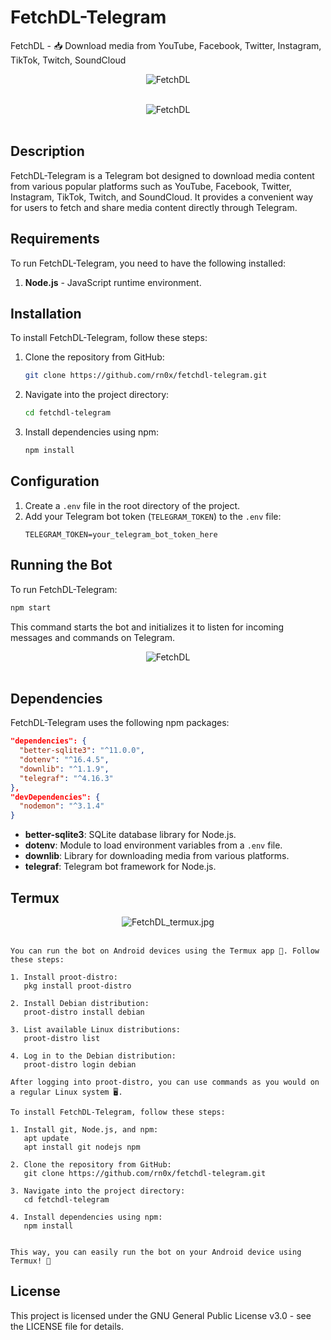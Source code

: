 # FetchDL-Telegram

FetchDL - 📥 Download media from YouTube, Facebook, Twitter, Instagram, TikTok, Twitch, SoundCloud

<div align="center">

<img align="center" src = "https://komarev.com/ghpvc/?username=rn0x-FetchDL&label=REPOSITORY+VIEWS&style=for-the-badge" alt ="FetchDL"> <br><br>

<img align="center" src = "./extras/FetchDL.jpg" alt ="FetchDL"> <br><br>


</div>

## Description
FetchDL-Telegram is a Telegram bot designed to download media content from various popular platforms such as YouTube, Facebook, Twitter, Instagram, TikTok, Twitch, and SoundCloud. It provides a convenient way for users to fetch and share media content directly through Telegram.

## Requirements
To run FetchDL-Telegram, you need to have the following installed:
1. **Node.js** - JavaScript runtime environment.

## Installation
To install FetchDL-Telegram, follow these steps:
1. Clone the repository from GitHub:
   ```bash
   git clone https://github.com/rn0x/fetchdl-telegram.git
   ```
2. Navigate into the project directory:
   ```bash
   cd fetchdl-telegram
   ```
3. Install dependencies using npm:
   ```bash
   npm install
   ```

## Configuration
1. Create a `.env` file in the root directory of the project.
2. Add your Telegram bot token (`TELEGRAM_TOKEN`) to the `.env` file:
   ```
   TELEGRAM_TOKEN=your_telegram_bot_token_here
   ```

## Running the Bot
To run FetchDL-Telegram:
```bash
npm start
```
This command starts the bot and initializes it to listen for incoming messages and commands on Telegram.

<div align="center">

<img align="center" src = "./extras/Screenshot_2024-06-27.jpg" alt ="FetchDL"> <br><br>


</div>

## Dependencies
FetchDL-Telegram uses the following npm packages:
```json
"dependencies": {
  "better-sqlite3": "^11.0.0",
  "dotenv": "^16.4.5",
  "downlib": "^1.1.9",
  "telegraf": "^4.16.3"
},
"devDependencies": {
  "nodemon": "^3.1.4"
}
```
- **better-sqlite3**: SQLite database library for Node.js.
- **dotenv**: Module to load environment variables from a `.env` file.
- **downlib**: Library for downloading media from various platforms.
- **telegraf**: Telegram bot framework for Node.js.


## Termux 

<div align="center">

<img align="center" src = "./extras/termux.jpg" alt ="FetchDL_termux.jpg"> <br><br>

</div>

```
You can run the bot on Android devices using the Termux app 📱. Follow these steps:

1. Install proot-distro:
   pkg install proot-distro

2. Install Debian distribution:
   proot-distro install debian

3. List available Linux distributions:
   proot-distro list

4. Log in to the Debian distribution:
   proot-distro login debian

After logging into proot-distro, you can use commands as you would on a regular Linux system 🖥️.

To install FetchDL-Telegram, follow these steps:

1. Install git, Node.js, and npm:
   apt update
   apt install git nodejs npm

2. Clone the repository from GitHub:
   git clone https://github.com/rn0x/fetchdl-telegram.git

3. Navigate into the project directory:
   cd fetchdl-telegram

4. Install dependencies using npm:
   npm install


This way, you can easily run the bot on your Android device using Termux! 🚀
```

## License
This project is licensed under the GNU General Public License v3.0 - see the LICENSE file for details.